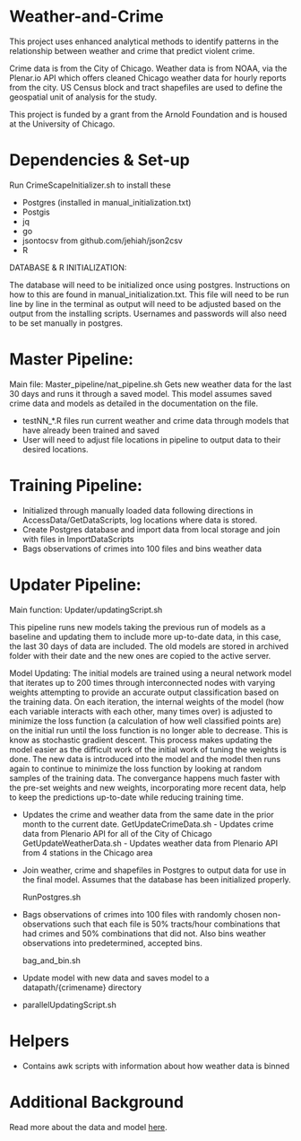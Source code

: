 Weather-and-Crime
==========
This project uses enhanced analytical methods to identify patterns in the relationship between weather and crime that predict violent crime. 

Crime data is from the City of Chicago. Weather data is from NOAA, via the Plenar.io API which offers cleaned Chicago weather data for hourly reports from the city. US Census block and tract shapefiles are used to define the geospatial unit of analysis for the study. 

This project is funded by a grant from the Arnold Foundation and is housed at the University of Chicago.

Dependencies & Set-up
============
Run CrimeScapeInitializer.sh to install these

- Postgres (installed in manual_initialization.txt)
- Postgis
- jq
- go
- jsontocsv from github.com/jehiah/json2csv
- R

DATABASE & R INITIALIZATION:

The database will need to be initialized once using postgres. Instructions on how to this are found in manual_initialization.txt. This file will need to be run line by line in the terminal as output will need to be adjusted based on the output from the installing scripts. Usernames and passwords will also need to be set manually in postgres.

Master Pipeline:
================
Main file: Master_pipeline/nat_pipeline.sh 
	Gets new weather data for the last 30 days and runs it through a saved model. This model assumes saved crime data and 
	models as detailed in the documentation on the file.
	
- testNN_*.R files run current weather and crime data through models that have already been trained and saved
- User will need to adjust file locations in pipeline to output data to their desired locations.

	

Training Pipeline:
================
- Initialized through manually loaded data following directions in AccessData/GetDataScripts, log locations where data is stored. 
- Create Postgres database and import data from local storage and join with files in ImportDataScripts
- Bags observations of crimes into 100 files and bins weather data

Updater Pipeline:
================
Main function: Updater/updatingScript.sh

This pipeline runs new models taking the previous run of models as a baseline and updating them to include more up-to-date data, in this case, the last 30 days of data are included. The old models are stored in archived folder with their date and the new ones are copied to the active server.

Model Updating:
The initial models are trained using a neural network model that iterates up to 200 times through interconnected nodes with varying weights attempting to provide an accurate output classification based on the training data. On each iteration, the internal weights of the model (how each variable interacts with each other, many times over) is adjusted to minimize the loss function (a calculation of how   well classified points are) on the initial run until the loss function is no longer able to decrease. This is know as stochastic gradient descent. 
This process makes updating the model easier as the difficult work of the initial work of tuning the weights is done. The new data is introduced into the model and the model then runs again to continue to minimize the loss function by looking at random samples of the training data. The convergance happens much faster with the pre-set weights and new weights, incorporating more recent data, help to keep the predictions up-to-date while reducing training time.

 - Updates the crime and weather data from the same date in the prior month to the current date. 
 	GetUpdateCrimeData.sh - Updates crime data from Plenario API for all of the City of Chicago
	GetUpdateWeatherData.sh - Updates weather data from Plenario API from 4 stations in the Chicago area

 - Join weather, crime and shapefiles in Postgres to output data for use in the final model. Assumes that the database has been initialized properly.

 	RunPostgres.sh

 - Bags observations of crimes into 100 files with randomly chosen non-observations such that each file is 50% tracts/hour combinations that had crimes and 50% combinations that did not. Also bins weather observations into predetermined, accepted bins.

 	bag_and_bin.sh

 - Update model with new data and saves model to a datapath/{crimename} directory
  - parallelUpdatingScript.sh
  
Helpers
=========
- Contains awk scripts with information about how weather data is binned

Additional Background
=========
Read more about the data and model <a href="http://chicagoharris.github.io/Weather-and-Crime">here</a>.











